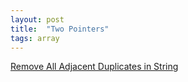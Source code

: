 ```yaml
---
layout: post
title:  "Two Pointers"
tags: array
---
```

[Remove All Adjacent Duplicates in String][remove-all-adjacent-duplicates-in-string]

[remove-all-adjacent-duplicates-in-string]: https://leetcode.com/problems/remove-all-adjacent-duplicates-in-string/
